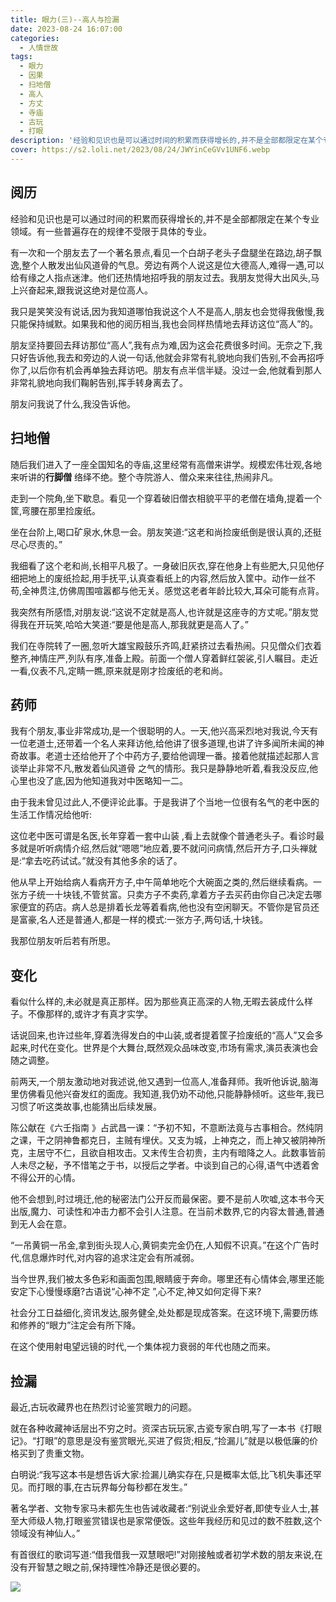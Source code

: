 ```yaml
---
title: 眼力(三)--高人与捡漏
date: 2023-08-24 16:07:00
categories:
  - 人情世故
tags:
  - 眼力
  - 因果
  - 扫地僧
  - 高人
  - 方丈
  - 寺庙
  - 古玩
  - 打眼
description: '经验和见识也是可以通过时间的积累而获得增长的,并不是全部都限定在某个专业领域。有一些普遍存在的规律不受限于具体的专业'
cover: https://s2.loli.net/2023/08/24/JWYinCeGVv1UNF6.webp
---
```


## 阅历

经验和见识也是可以通过时间的积累而获得增长的,并不是全部都限定在某个专业领域。有一些普遍存在的规律不受限于具体的专业。

有一次和一个朋友去了一个著名景点,看见一个白胡子老头子盘腿坐在路边,胡子飘逸,整个人散发出仙风道骨的气息。旁边有两个人说这是位大德高人,难得一遇,可以给有缘之人指点迷津。他们还热情地招呼我的朋友过去。我朋友觉得大出风头,马上兴奋起来,跟我说这绝对是位高人。

我只是笑笑没有说话,因为我知道哪怕我说这个人不是高人,朋友也会觉得我傲慢,我只能保持缄默。如果我和他的阅历相当,我也会同样热情地去拜访这位“高人”的。

朋友坚持要回去拜访那位“高人”,我有点为难,因为这会花费很多时间。无奈之下,我只好告诉他,我去和旁边的人说一句话,他就会非常有礼貌地向我们告别,不会再招呼你了,以后你有机会再单独去拜访吧。朋友有点半信半疑。没过一会,他就看到那人非常礼貌地向我们鞠躬告别,挥手转身离去了。

朋友问我说了什么,我没告诉他。

## 扫地僧

随后我们进入了一座全国知名的寺庙,这里经常有高僧来讲学。规模宏伟壮观,各地来听讲的**行脚僧** 络绎不绝。整个寺院游人、僧众来来往往,热闹非凡。

走到一个院角,坐下歇息。看见一个穿着破旧僧衣相貌平平的老僧在墙角,提着一个筐,弯腰在那里捡废纸。

坐在台阶上,喝口矿泉水,休息一会。朋友笑道:“这老和尚捡废纸倒是很认真的,还挺尽心尽责的。”

我细看了这个老和尚,长相平凡极了。一身破旧灰衣,穿在他身上有些肥大,只见他仔细把地上的废纸捡起,用手抚平,认真查看纸上的内容,然后放入筐中。动作一丝不苟,全神贯注,仿佛周围喧嚣都与他无关。感觉这老者年龄比较大,耳朵可能有点背。

我突然有所感悟,对朋友说:“这说不定就是高人,也许就是这座寺的方丈呢。”朋友觉得我在开玩笑,哈哈大笑道:“要是他是高人,那我就更是高人了。”

我们在寺院转了一圈,忽听大雄宝殿鼓乐齐鸣,赶紧挤过去看热闹。只见僧众们衣着整齐,神情庄严,列队有序,准备上殿。前面一个僧人穿着鲜红袈裟,引人瞩目。走近一看,仪表不凡,定睛一瞧,原来就是刚才捡废纸的老和尚。

## 药师

我有个朋友,事业非常成功,是一个很聪明的人。一天,他兴高采烈地对我说,今天有一位老道士,还带着一个名人来拜访他,给他讲了很多道理,也讲了许多闻所未闻的神奇故事。老道士还给他开了个中药方子,要给他调理一番。接着他就描述起那人言谈举止非常不凡,散发着仙风道骨 之气的情形。我只是静静地听着,看我没反应,他心里也没了底,因为他知道我对中医略知一二。

由于我未曾见过此人,不便评论此事。于是我讲了个当地一位很有名气的老中医的生活工作情况给他听:

这位老中医可谓是名医,长年穿着一套中山装 ,看上去就像个普通老头子。看诊时最多就是听听病情介绍,然后就“嗯嗯”地应着,要不就问问病情,然后开方子,口头禅就是:“拿去吃药试试。”就没有其他多余的话了。

他从早上开始给病人看病开方子,中午简单地吃个大碗面之类的,然后继续看病。一张方子统一十块钱,不管贫富。只卖方子不卖药,拿着方子去买药由你自己决定去哪家便宜的药店。病人总是排着长龙等着看病,他也没有空闲聊天。不管你是官员还是富豪,名人还是普通人,都是一样的模式:一张方子,两句话,十块钱。

我那位朋友听后若有所思。

## 变化

看似什么样的,未必就是真正那样。因为那些真正高深的人物,无暇去装成什么样子。不像那样的,或许才有真才实学。

话说回来,也许过些年,穿着洗得发白的中山装,或者提着筐子捡废纸的“高人”又会多起来,时代在变化。世界是个大舞台,既然观众品味改变,市场有需求,演员表演也会随之调整。

前两天,一个朋友激动地对我述说,他又遇到一位高人,准备拜师。我听他诉说,脑海里仿佛看见他兴奋发红的面庞。我知道,我仍劝不动他,只能静静倾听。这些年,我已习惯了听这类故事,也能猜出后续发展。

陈公献在《六壬指南 》占武昌一课：“予初不知，不意断法竟与古事相合。然纯阴之课，干之阴神鲁都克日，主贼有埋伏。又支为城，上神克之，而上神又被阴神所克，主居守不仁，且欲自相攻击。又末传生合初贵，主内有暗降之人。此数事皆前人未尽之秘，予不惜笔之于书，以授后之学者。中谈到自己的心得,语气中透着舍不得公开的心情。

他不会想到,时过境迁,他的秘密法门公开反而最保密。要不是前人吹嘘,这本书今天出版,魔力、可读性和冲击力都不会引人注意。在当前术数界,它的内容太普通,普通到无人会在意。

“一吊黄铜一吊金,拿到街头现人心,黄铜卖完金仍在,人知假不识真。”在这个广告时代,信息爆炸时代,对内容的追求注定会有所减弱。

当今世界,我们被太多色彩和画面包围,眼睛疲于奔命。哪里还有心情体会,哪里还能安定下心慢慢琢磨?古语说“心神不定 ”,心不定,神又如何定得下来?

社会分工日益细化,资讯发达,服务健全,处处都是现成答案。在这环境下,需要历练和修养的“眼力”注定会有所下降。

在这个使用射电望远镜的时代,一个集体视力衰弱的年代也随之而来。

## 捡漏

最近,古玩收藏界也在热烈讨论鉴赏眼力的问题。

就在各种收藏神话层出不穷之时。资深古玩玩家,古瓷专家白明,写了一本书《打眼记》。“打眼”的意思是没有鉴赏眼光,买进了假货;相反,“捡漏儿”就是以极低廉的价格买到了贵重文物。

白明说:“我写这本书是想告诉大家:捡漏儿确实存在,只是概率太低,比飞机失事还罕见。而打眼的事,在古玩界每分每秒都在发生。”

著名学者、文物专家马未都先生也告诫收藏者:“别说业余爱好者,即使专业人士,甚至大师级人物,打眼鉴赏错误也是家常便饭。这些年我经历和见过的数不胜数,这个领域没有神仙人。”

有首很红的歌词写道:“借我借我一双慧眼吧!”对刚接触或者初学术数的朋友来说,在没有开智慧之眼之前,保持理性冷静还是很必要的。

![](E:\GitSpace\github\zizhu\caoyuan\source\_posts\assets\jlADKmEnYxI4WOt.webp)
